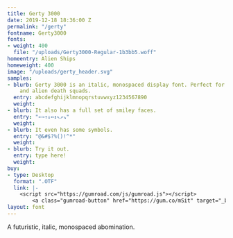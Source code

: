 ```yaml
---
title: Gerty 3000
date: 2019-12-18 18:36:00 Z
permalink: "/gerty"
fontname: Gerty3000
fonts:
- weight: 400
  file: "/uploads/Gerty3000-Regular-1b3bb5.woff"
homeentry: Alien Ships
homeweight: 400
image: "/uploads/gerty_header.svg"
samples:
- blurb: Gerty 3000 is an italic, monospaced display font. Perfect for evil robots
    and alien death squads.
  entry: abcdefghijklmnopqrstuvwxyz1234567890
  weight: 
- blurb: It also has a full set of smiley faces.
  entry: "←→↑↓↔↕↖↗↘"
  weight: 
- blurb: It even has some symbols.
  entry: "@&#$?%()!^*"
  weight: 
- blurb: Try it out.
  entry: type here!
  weight: 
buy:
- type: Desktop
  format: ".OTF"
  link: |-
    <script src="https://gumroad.com/js/gumroad.js"></script>
        <a class="gumroad-button" href="https://gum.co/mSit" target="_blank">Name Your Price | Buy Now</a>
layout: font
---
```


A futuristic, italic, monospaced abomination.